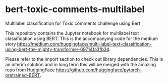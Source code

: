 # bert-toxic-comments-multilabel
Multilabel classification for Toxic comments challenge using Bert

This repository contains the Jupyter notebook for multilabel text classification using BERT.  This is the accompanying code for the medium story https://medium.com/huggingface/multi-label-text-classification-using-bert-the-mighty-transformer-69714fa3fb3d.

Please refer to the import section to check out library dependencies.  This is an interim solution and in long term this will be merged with the amazing repo from HuggingFace https://github.com/huggingface/pytorch-pretrained-BERT.

